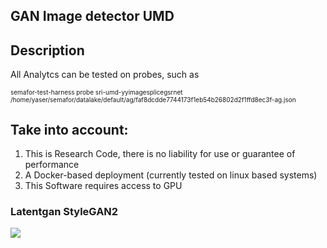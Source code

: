 ## GAN Image detector UMD


## Description

All Analytcs can be tested on probes, such as 

<font size="-4">

semafor-test-harness probe sri-umd-yyimagesplicegsrnet  /home/yaser/semafor/datalake/default/ag/faf8dcdde7744173f1eb54b26802d2f1ffd8ec3f-ag.json
</font>

## Take into account:

1. This is Research Code, there is no liability for use or guarantee of performance 
2. A Docker-based deployment (currently tested on linux based systems)
4. This Software requires access to GPU 



### Latentgan StyleGAN2
<img src="./latentgan.png">



